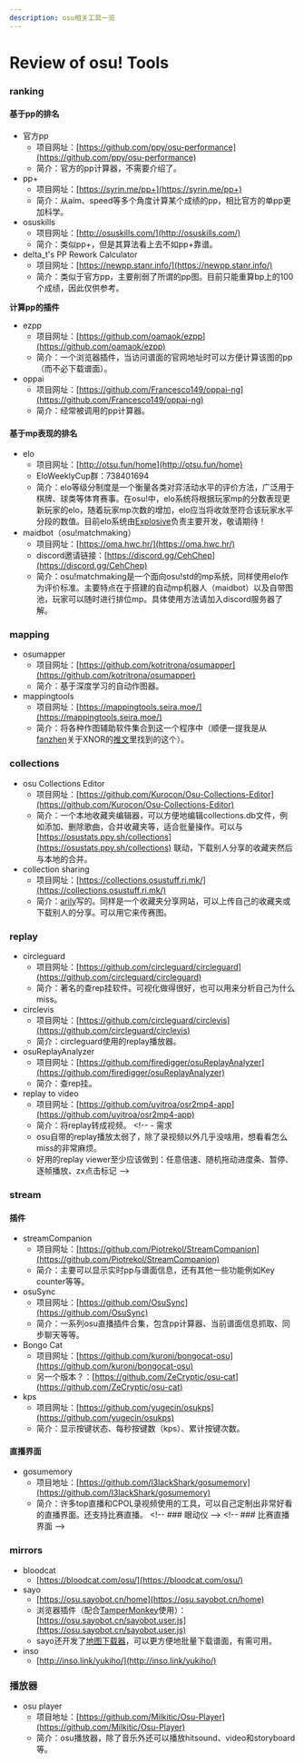 ```yaml
---
description: osu相关工具一览
---
```


# Review of osu! Tools

### ranking

#### 基于pp的排名

* 官方pp
  * 项目网址：[https://github.com/ppy/osu-performance](https://github.com/ppy/osu-performance)
  * 简介：官方的pp计算器，不需要介绍了。
* pp+
  * 项目网址：[https://syrin.me/pp+](https://syrin.me/pp+)
  * 简介：从aim、speed等多个角度计算某个成绩的pp，相比官方的单pp更加科学。
* osuskills
  * 项目网址：[http://osuskills.com/](http://osuskills.com/)
  * 简介：类似pp+，但是其算法看上去不如pp+靠谱。
* delta\_t's PP Rework Calculator
  * 项目网址：[https://newpp.stanr.info/](https://newpp.stanr.info/)
  * 简介：类似于官方pp，主要削弱了所谓的pp图。目前只能重算bp上的100个成绩，因此仅供参考。

**计算pp的插件**

* ezpp
  * 项目网址：[https://github.com/oamaok/ezpp](https://github.com/oamaok/ezpp)
  * 简介：一个浏览器插件，当访问谱面的官网地址时可以方便计算该图的pp（而不必下载谱面）。
* oppai
  * 项目网址：[https://github.com/Francesco149/oppai-ng](https://github.com/Francesco149/oppai-ng)
  * 简介：经常被调用的pp计算器。

#### 基于mp表现的排名

* elo
  * 项目网址：[http://otsu.fun/home](http://otsu.fun/home)
  * EloWeeklyCup群：738401694
  * 简介：elo等级分制度是一个衡量各类对弈活动水平的评价方法，广泛用于棋牌、球类等体育赛事。在osu!中，elo系统将根据玩家mp的分数表现更新玩家的elo，随着玩家mp次数的增加，elo应当将收敛至符合该玩家水平分段的数值。目前elo系统由[Explosive](https://osu.ppy.sh/users/245276)负责主要开发，敬请期待！
* maidbot（osu!matchmaking）
  * 项目网址：[https://oma.hwc.hr/](https://oma.hwc.hr/)
  * discord邀请链接：[https://discord.gg/CehChep](https://discord.gg/CehChep)
  * 简介：osu!matchmaking是一个面向osu!std的mp系统，同样使用elo作为评价标准。主要特点在于搭建的自动mp机器人（maidbot）以及自带图池，玩家可以随时进行排位mp。具体使用方法请加入discord服务器了解。

### mapping

* osumapper
  * 项目网址：[https://github.com/kotritrona/osumapper](https://github.com/kotritrona/osumapper)
  * 简介：基于深度学习的自动作图器。
* mappingtools
  * 项目网址：[https://mappingtools.seira.moe/](https://mappingtools.seira.moe/)
  * 简介：将各种作图辅助软件集合到这一个程序中（顺便一提我是从[fanzhen](https://osu.ppy.sh/users/418699)关于XNOR的[推文](https://twitter.com/fanzhen0019/status/1297837187984064512?s=20)里找到的这个）。

### collections

* osu Collections Editor
  * 项目网址：[https://github.com/Kurocon/Osu-Collections-Editor](https://github.com/Kurocon/Osu-Collections-Editor)
  * 简介：一个本地收藏夹编辑器，可以方便地编辑collections.db文件，例如添加、删除歌曲，合并收藏夹等，适合批量操作。可以与 [https://osustats.ppy.sh/collections](https://osustats.ppy.sh/collections) 联动，下载别人分享的收藏夹然后与本地的合并。
* collection sharing
  * 项目网址：[https://collections.osustuff.ri.mk/](https://collections.osustuff.ri.mk/)
  * 简介：[arily](https://osu.ppy.sh/users/1123053)写的。同样是一个收藏夹分享网站，可以上传自己的收藏夹或下载别人的分享。可以用它来传赛图。

### replay

* circleguard
  * 项目网址：[https://github.com/circleguard/circleguard](https://github.com/circleguard/circleguard)
  * 简介：著名的查rep挂软件。可视化做得很好，也可以用来分析自己为什么miss。
* circlevis
  * 项目网址：[https://github.com/circleguard/circlevis](https://github.com/circleguard/circlevis)
  * 简介：circleguard使用的replay播放器。
* osuReplayAnalyzer
  * 项目网址：[https://github.com/firedigger/osuReplayAnalyzer](https://github.com/firedigger/osuReplayAnalyzer)
  * 简介：查rep挂。
* replay to video
  * 项目网址：[https://github.com/uyitroa/osr2mp4-app](https://github.com/uyitroa/osr2mp4-app)
  * 简介：将replay转成视频。 &lt;!-- - 需求
  * osu自带的replay播放太弱了，除了录视频以外几乎没啥用，想看看怎么miss的非常麻烦。
  * 好用的replay viewer至少应该做到：任意倍速、随机拖动进度条、暂停、逐帧播放、zx点击标记 --&gt;

### stream

#### 插件

* streamCompanion
  * 项目网址：[https://github.com/Piotrekol/StreamCompanion](https://github.com/Piotrekol/StreamCompanion)
  * 简介：主要可以显示实时pp与谱面信息，还有其他一些功能例如Key counter等等。
* osuSync
  * 项目网址：[https://github.com/OsuSync](https://github.com/OsuSync)
  * 简介：一系列osu直播插件合集，包含pp计算器、当前谱面信息抓取、同步聊天等等。
* Bongo Cat
  * 项目网址：[https://github.com/kuroni/bongocat-osu](https://github.com/kuroni/bongocat-osu)
  * 另一个版本？：[https://github.com/ZeCryptic/osu-cat](https://github.com/ZeCryptic/osu-cat)
* kps
  * 项目网址：[https://github.com/yugecin/osukps](https://github.com/yugecin/osukps)
  * 简介：显示按键状态、每秒按键数（kps）、累计按键次数。

#### 直播界面

* gosumemory
  * 项目地址：[https://github.com/l3lackShark/gosumemory](https://github.com/l3lackShark/gosumemory)
  * 简介：许多top直播和CPOL录视频使用的工具，可以自己定制出非常好看的直播界面。还支持比赛直播。 &lt;!-- \#\#\# 眼动仪 --&gt; &lt;!-- \#\#\# 比赛直播界面 --&gt;

### mirrors

* bloodcat
  * [https://bloodcat.com/osu/](https://bloodcat.com/osu/)
* sayo
  * [https://osu.sayobot.cn/home](https://osu.sayobot.cn/home)
  * 浏览器插件（配合[TamperMonkey](https://www.tampermonkey.net/)使用）：[https://osu.sayobot.cn/sayobot.user.js](https://osu.sayobot.cn/sayobot.user.js)
  * sayo还开发了[地图下载器](https://osu.sayobot.cn/download/)，可以更方便地批量下载谱面，有需可用。
* inso
  * [http://inso.link/yukiho/](http://inso.link/yukiho/)

### 播放器

* osu player
  * 项目地址：[https://github.com/Milkitic/Osu-Player](https://github.com/Milkitic/Osu-Player)
  * 简介：osu播放器，除了音乐外还可以播放hitsound、video和storyboard等。



